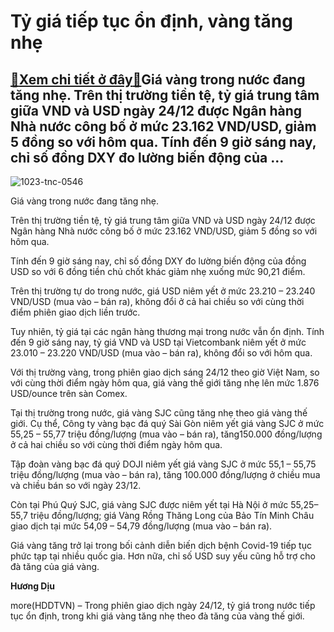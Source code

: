 Tỷ giá tiếp tục ổn định, vàng tăng nhẹ
======================================

[:gift:Xem chi tiết ở đây:gift:](https://hddtvn.com/ty-gia-tiep-tuc-on-dinh-vang-tang-nhe/)Giá vàng trong nước đang tăng nhẹ. Trên thị trường tiền tệ, tỷ giá trung tâm giữa VND và USD ngày 24/12 được Ngân hàng Nhà nước công bố ở mức 23.162 VND/USD, giảm 5 đồng so với hôm qua. Tính đến 9 giờ sáng nay, chỉ số đồng DXY đo lường biến động của …
-----------------------------------------------------------------------------------------------------------------------------------------------------------------------------------------------------------------------------------------------------------





![1023-tnc-0546](https://hddtvn.com/wp-content/uploads/2021/01/1023_TNC_0546.jpg "Giá vàng sáng 15/9 đã tăng hơn 100.000 đồng/lượng.")


Giá vàng trong nước đang tăng nhẹ.



Trên thị trường tiền tệ, tỷ giá trung tâm giữa VND và USD ngày 24/12 được Ngân hàng Nhà nước công bố ở mức 23.162 VND/USD, giảm 5 đồng so với hôm qua.


Tính đến 9 giờ sáng nay, chỉ số đồng DXY đo lường biến động của đồng USD so với 6 đồng tiền chủ chốt khác giảm nhẹ xuống mức 90,21 điểm.


Trên thị trường tự do trong nước, giá USD niêm yết ở mức 23.210 – 23.240 VND/USD (mua vào – bán ra), không đổi ở cả hai chiều so với cùng thời điểm phiên giao dịch liền trước.


Tuy nhiên, tỷ giá tại các ngân hàng thương mại trong nước vẫn ổn định. Tính đến 9 giờ sáng nay, tỷ giá VND và USD tại Vietcombank niêm yết ở mức 23.010 – 23.220 VND/USD (mua vào – bán ra), không đổi so với hôm qua.


Với thị trường vàng, trong phiên giao dịch sáng 24/12 theo giờ Việt Nam, so với cùng thời điểm ngày hôm qua, giá vàng thế giới tăng nhẹ lên mức 1.876 USD/ounce trên sàn Comex.


Tại thị trường trong nước, giá vàng SJC cũng tăng nhẹ theo giá vàng thế giới. Cụ thể, Công ty vàng bạc đá quý Sài Gòn niêm yết giá vàng SJC ở mức 55,25 – 55,77 triệu đồng/lượng (mua vào – bán ra), tăng150.000 đồng/lượng ở cả hai chiều so với cùng thời điểm ngày hôm qua.


Tập đoàn vàng bạc đá quý DOJI niêm yết giá vàng SJC ở mức 55,1 – 55,75 triệu đồng/lượng (mua vào – bán ra), tăng 100.000 đồng/lượng ở chiều mua và chiều bán so với ngày 23/12.


Còn tại Phú Quý SJC, giá vàng SJC được niêm yết tại Hà Nội ở mức 55,25– 55,7 triệu đồng/lượng; giá Vàng Rồng Thăng Long của Bảo Tín Minh Châu giao dịch tại mức 54,09 – 54,79 đồng/lượng (mua vào – bán ra).


Giá vàng tăng trở lại trong bối cảnh diễn biến dịch bệnh Covid-19 tiếp tục phức tạp tại nhiều quốc gia. Hơn nữa, chỉ số USD suy yếu cũng hỗ trợ cho đà tăng của giá vàng.




**Hương Dịu**



more(HDDTVN) – Trong phiên giao dịch ngày 24/12, tỷ giá trong nước tiếp tục ổn định, trong khi giá vàng tăng nhẹ theo đà tăng của vàng thế giới.

